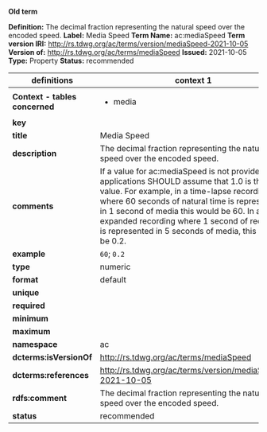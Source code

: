 **Old term**

**Definition:** The decimal fraction representing the natural speed over the encoded speed.
**Label:** Media Speed
**Term Name:** ac:mediaSpeed
**Term version IRI:** http://rs.tdwg.org/ac/terms/version/mediaSpeed-2021-10-05
**Version of:** http://rs.tdwg.org/ac/terms/mediaSpeed
**Issued:** 2021-10-05
**Type:** Property
**Status:** recommended


| definitions | context 1 |
|-|-|
| **Context - tables concerned** | <ul><li>media</li></ul> |
| **key** |  |
| **title** | Media Speed |
| **description** | The decimal fraction representing the natural speed over the encoded speed. |
| **comments** | If a value for ac:mediaSpeed is not provided, applications SHOULD assume that 1.0 is the value. For example, in a time-lapse recording where 60 seconds of natural time is represented in 1 second of media this would be 60. In a time-expanded recording where 1 second of recording is represented in 5 seconds of media, this would be 0.2. |
| **example** | `60`; `0.2` |
| **type** | numeric |
| **format** | default |
| **unique** |  |
| **required** |  |
| **minimum** |  |
| **maximum** |  |
| **namespace** | ac |
| **dcterms:isVersionOf** | http://rs.tdwg.org/ac/terms/mediaSpeed |
| **dcterms:references** | http://rs.tdwg.org/ac/terms/version/mediaSpeed-2021-10-05 |
| **rdfs:comment** | The decimal fraction representing the natural speed over the encoded speed. |
| **status** | recommended |
